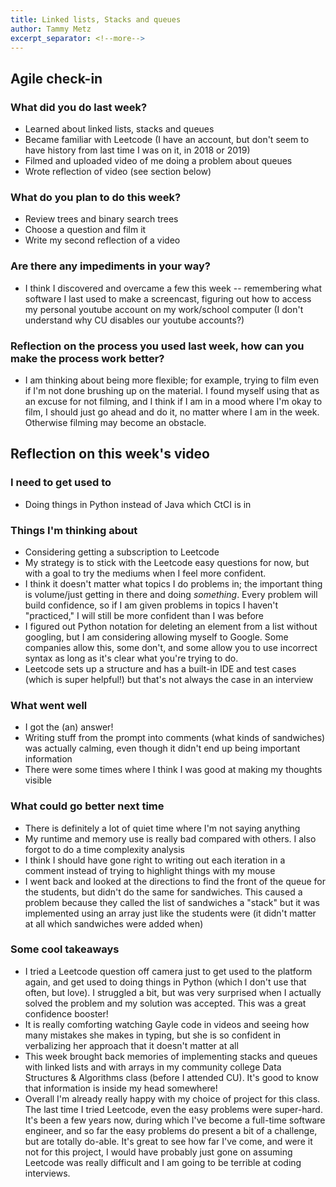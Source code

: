 ```yaml
---
title: Linked lists, Stacks and queues
author: Tammy Metz
excerpt_separator: <!--more-->
---
```


## Agile check-in

### What did you do last week?
- Learned about linked lists, stacks and queues
- Became familiar with Leetcode (I have an account, but don't seem to have history from last time I was on it, in 2018 or 2019)
- Filmed and uploaded video of me doing a problem about queues
- Wrote reflection of video (see section below)
<!--more-->

### What do you plan to do this week?
- Review trees and binary search trees
- Choose a question and film it
- Write my second reflection of a video

### Are there any impediments in your way?
- I think I discovered and overcame a few this week -- remembering what software I last used to make a screencast, figuring out how to access my personal youtube account on my work/school computer (I don't understand why CU disables our youtube accounts?)

### Reflection on the process you used last week, how can you make the process work better?
- I am thinking about being more flexible; for example, trying to film even if I'm not done brushing up on the material.  I found myself using that as an excuse for not filming, and I think if I am in a mood where I'm okay to film, I should just go ahead and do it, no matter where I am in the week.  Otherwise filming may become an obstacle.


## Reflection on this week's video

### I need to get used to
- Doing things in Python instead of Java which CtCI is in

### Things I'm thinking about
- Considering getting a subscription to Leetcode
- My strategy is to stick with the Leetcode easy questions for now, but with a goal to try the mediums when I feel more confident.
- I think it doesn't matter what topics I do problems in; the important thing is volume/just getting in there and doing *something*.  Every problem will build confidence, so if I am given problems in topics I haven't "practiced," I will still be more confident than I was before
- I figured out Python notation for deleting an element from a list without googling, but I am considering allowing myself to Google.  Some companies allow this, some don't, and some allow you to use incorrect syntax as long as it's clear what you're trying to do.
- Leetcode sets up a structure and has a built-in IDE and test cases (which is super helpful!) but that's not always the case in an interview

### What went well
- I got the (an) answer!
- Writing stuff from the prompt into comments (what kinds of sandwiches) was actually calming, even though it didn't end up being important information
- There were some times where I think I was good at making my thoughts visible

### What could go better next time
- There is definitely a lot of quiet time where I'm not saying anything
- My runtime and memory use is really bad compared with others.  I also forgot to do a time complexity analysis
- I think I should have gone right to writing out each iteration in a comment instead of trying to highlight things with my mouse
- I went back and looked at the directions to find the front of the queue for the students, but didn't do the same for sandwiches.  This caused a problem because they called the list of sandwiches a "stack" but it was implemented using an array just like the students were (it didn't matter at all which sandwiches were added when)

### Some cool takeaways
- I tried a Leetcode question off camera just to get used to the platform again, and get used to doing things in Python (which I don't use that often, but love).  I struggled a bit, but was very surprised when I actually solved the problem and my solution was accepted.  This was a great confidence booster!
- It is really comforting watching Gayle code in videos and seeing how many mistakes she makes in typing, but she is so confident in verbalizing her approach that it doesn't matter at all
- This week brought back memories of implementing stacks and queues with linked lists and with arrays in my community college Data Structures & Algorithms class (before I attended CU).  It's good to know that information is inside my head somewhere!
- Overall I'm already really happy with my choice of project for this class.  The last time I tried Leetcode, even the easy problems were super-hard.  It's been a few years now, during which I've become a full-time software engineer, and so far the easy problems do present a bit of a challenge, but are totally do-able.  It's great to see how far I've come, and were it not for this project, I would have probably just gone on assuming Leetcode was really difficult and I am going to be terrible at coding interviews.